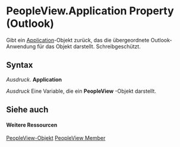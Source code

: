 
# PeopleView.Application Property (Outlook)
Gibt ein [Application](797003e7-ecd1-eccb-eaaf-32d6ddde8348.md)-Objekt zurück, das die übergeordnete Outlook-Anwendung für das Objekt darstellt. Schreibgeschützt.

## Syntax

 _Ausdruck_. **Application**

 _Ausdruck_ Eine Variable, die ein **PeopleView** -Objekt darstellt.




## Siehe auch


#### Weitere Ressourcen


[PeopleView-Objekt](7b569709-5da8-a950-a0fb-9d64b520a21b.md)
[PeopleView Member](http://msdn.microsoft.com/library/87b0295a-ab7d-28dd-cdf8-7e4331c3b802%28Office.15%29.aspx)